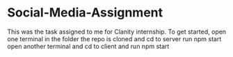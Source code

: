 # Social-Media-Assignment
This was the task assigned to me for Clanity internship.
To get started,
open one terminal in the folder the repo is cloned and cd to server
run npm start
open another terminal and cd to client and run npm start
